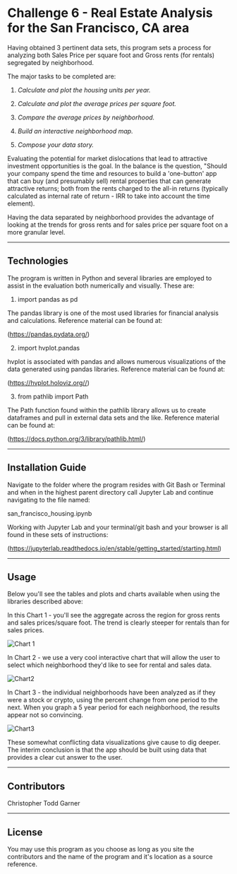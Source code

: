 # Challenge 6 - Real Estate Analysis for the San Francisco, CA area

Having obtained 3 pertinent data sets, this program sets a process for analyzing both Sales Price per square foot and Gross rents (for rentals) segregated by neighborhood.  

The major tasks to be completed are:

1. *Calculate and plot the housing units per year.*

2. *Calculate and plot the average prices per square foot.*

3. *Compare the average prices by neighborhood.*

4. *Build an interactive neighborhood map.*

5. *Compose your data story.*

Evaluating the potential for market dislocations that lead to attractive investment opportunities is the goal.  In the balance is the question, "Should your company spend the time and resources to build a 'one-button' app that can buy (and presumably sell) rental properties that can generate attractive returns; both from the rents charged to the all-in returns (typically calculated as internal rate of return - IRR to take into account the time element).  

Having the data separated by neighborhood provides the advantage of looking at the trends for gross rents and for sales price per square foot on a more granular level. 

---

## Technologies

The program is written in Python and several libraries are employed to assist in the evaluation both numerically and visually.  These are:

1. import pandas as pd

The pandas library is one of the most used libraries for financial analysis and calculations.  Reference material can be found at:

(https://pandas.pydata.org/)

2. import hvplot.pandas

hvplot is associated with pandas and allows numerous visualizations of the data generated using pandas libraries.  Reference material can be found at:

(https://hvplot.holoviz.org//)

3. from pathlib import Path

The Path function found within the pathlib library allows us to create dataframes and pull in external data sets and the like.  Reference material can be found at:

(https://docs.python.org/3/library/pathlib.html/)

---

## Installation Guide

Navigate to the folder where the program resides with Git Bash or Terminal and when in the highest parent directory call Jupyter Lab and continue navigating to the file named:

san_francisco_housing.ipynb

Working with Jupyter Lab and your terminal/git bash and your browser is all found in these sets of instructions:

(https://jupyterlab.readthedocs.io/en/stable/getting_started/starting.html)


---

## Usage

Below you'll see the tables and plots and charts available when using the libraries described above:

In this Chart 1 - you'll see the aggregate across the region for gross rents and sales prices/square foot.  The trend is clearly steeper for rentals than for sales prices.  

![Chart 1](../Challenge_6/Images/Chart_1_gross.png)

In Chart 2 - we use a very cool interactive chart that will allow the user to select which neighborhood they'd like to see for rental and sales data.  

![Chart2](../Challenge_6/Images/Chart_2_by_neighborhood.png)

In Chart 3 - the individual neighborhoods have been analyzed as if they were a stock or crypto, using the percent change from one period to the next.  When you graph a 5 year period for each neighborhood, the results appear not so convincing.  

![Chart3](../Challenge_6/Images/Chart_3_individual_pct_change.png)

These somewhat conflicting data visualizations give cause to dig deeper.  The interim conclusion is that the app should be built using data that provides a clear cut answer to the user.  

---

## Contributors

Christopher Todd Garner

---

## License

You may use this program as you choose as long as you site the contributors and the name of the program and it's location as a source reference.  
